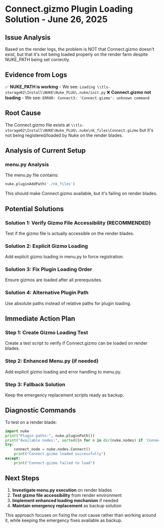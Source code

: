 # Connect.gizmo Plugin Loading Solution - June 26, 2025

## Issue Analysis
Based on the render logs, the problem is NOT that Connect.gizmo doesn't exist, but that it's not being loaded properly on the render farm despite NUKE_PATH being set correctly.

## Evidence from Logs
✅ **NUKE_PATH is working** - We see: `Loading \\tls-storage02\Install\NUKE\Nuke_PLUG\.nuke/init.py`
❌ **Connect.gizmo not loading** - We see: `ERROR: Connect3: 'Connect.gizmo': unknown command`

## Root Cause
The Connect.gizmo file exists at `\\tls-storage02\Install\NUKE\Nuke_PLUG\.nuke\nk_files\Connect.gizmo` but it's not being registered/loaded by Nuke on the render blades.

## Analysis of Current Setup

### menu.py Analysis
The menu.py file contains:
```python
nuke.pluginAddPath('./nk_files')
```

This should make Connect.gizmo available, but it's failing on render blades.

## Potential Solutions

### Solution 1: Verify Gizmo File Accessibility (RECOMMENDED)
Test if the gizmo file is actually accessible on the render blades.

### Solution 2: Explicit Gizmo Loading
Add explicit gizmo loading in menu.py to force registration.

### Solution 3: Fix Plugin Loading Order
Ensure gizmos are loaded after all prerequisites.

### Solution 4: Alternative Plugin Path
Use absolute paths instead of relative paths for plugin loading.

## Immediate Action Plan

### Step 1: Create Gizmo Loading Test
Create a test script to verify if Connect.gizmo can be loaded on render blades.

### Step 2: Enhanced Menu.py (if needed)
Add explicit gizmo loading and error handling to menu.py.

### Step 3: Fallback Solution
Keep the emergency replacement scripts ready as backup.

## Diagnostic Commands
To test on a render blade:
```python
import nuke
print("Plugin paths:", nuke.pluginPath())
print("Available nodes:", sorted([n for n in dir(nuke.nodes) if 'Connect' in n]))
try:
    connect_node = nuke.nodes.Connect()
    print("Connect.gizmo loaded successfully")
except:
    print("Connect.gizmo failed to load")
```

## Next Steps
1. **Investigate menu.py execution** on render blades
2. **Test gizmo file accessibility** from render environment  
3. **Implement enhanced loading mechanism** if needed
4. **Maintain emergency replacement** as backup solution

This approach focuses on fixing the root cause rather than working around it, while keeping the emergency fixes available as backup.
